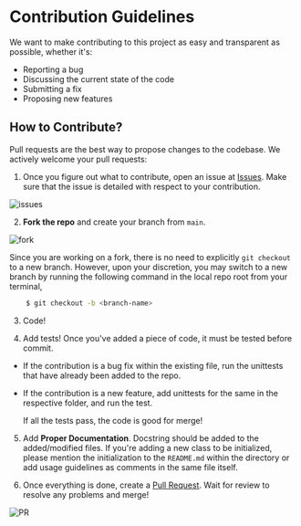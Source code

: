# Contribution Guidelines
We want to make contributing to this project as easy and transparent as possible, whether it's:

- Reporting a bug
- Discussing the current state of the code
- Submitting a fix
- Proposing new features

## How to Contribute?
Pull requests are the best way to propose changes to the codebase. We actively welcome your pull requests:

1. Once you figure out what to contribute, open an issue at [Issues](https://github.com/RameshSankarS/TEAM-B4/issues). Make sure that the issue is detailed with respect to your contribution.

![issues](https://user-images.githubusercontent.com/66861243/180181393-1e3591ad-957a-4597-a4d4-265c4c845864.png)

2. **Fork the repo** and create your branch from `main`.

![fork](https://user-images.githubusercontent.com/66861243/180182184-5a6f7cc2-13f7-43de-9fca-0606f267cbf6.png)

Since you are working on a fork, there is no need to explicitly `git checkout` to a new branch. However, upon your discretion, you may switch to a new branch by running the following command in the local repo root from your terminal,
```bash
    $ git checkout -b <branch-name>
```

3. Code! 

4. Add tests! Once you've added a piece of code, it must be tested before commit. 
  - If the contribution is a bug fix within the existing file, run the unittests that have already been added to the repo. 
  - If the contribution is a new feature, add unittests for the same in the respective folder, and run the test. 

    If all the tests pass, the code is good for merge! 

5. Add **Proper Documentation**. Docstring should be added to the added/modified files. If you're adding a new class to be initialized, please mention the initialization to the `README.md` within the directory or add usage guidelines as comments in the same file itself.

6. Once everything is done, create a [Pull Request](https://github.com/RameshSankarS/TEAM-B4/pulls). Wait for review to resolve any problems and merge!

![PR](https://user-images.githubusercontent.com/66861243/180184777-47a584be-fcc0-4001-9b79-c27671145d43.png)


